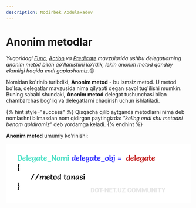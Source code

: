 ```yaml
---
description: Nodirbek Abdulaxadov
---
```


# Anonim metodlar

_Yuqoridagi [Func](https://docs.dot-net.uz/c-.net/basic/yuqori-daraja/delegatlar/func-delegati), [Action](https://docs.dot-net.uz/c-.net/basic/yuqori-daraja/delegatlar/action-delegati) va [Predicate](https://docs.dot-net.uz/c-.net/basic/yuqori-daraja/delegatlar/predicate-delegati) mavzularida ushbu delegatlarning anonim metod bilan qo'llanishini ko'rdik, lekin anonim metod qanday ekanligi haqida endi  gaplashamiz._😊

Nomidan ko'rinib turibdiki, **Anonim metod** - bu ismsiz metod. U metod bo'lsa, delegatlar mavzusida nima qilyapti degan savol tug'ilishi mumkin.  Buning sababi shundaki, **Anonim metod** delegat tushunchasi bilan chambarchas bog'liq va delegatlarni chaqirish uchun ishlatiladi.

{% hint style="success" %}
Qisqacha qilib aytganda metodlarni nima deb nomlashni bilmasdan nom qidirgan paytingizda: _"keling endi shu metodni benom qoldiramiz"_ deb yordamga keladi.
{% endhint %}

**Anonim metod** umumiy ko'rinishi:

![](../../../../.gitbook/assets/anonim1.png)
